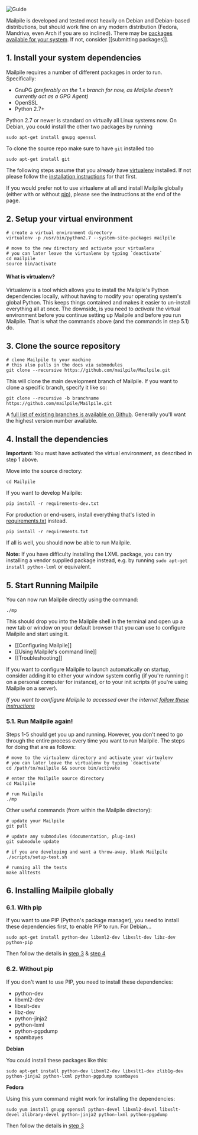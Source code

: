 ![Guide](https://github.com/pagekite/Mailpile/wiki/images/page-guide.png)

Mailpile is developed and tested most heavily on Debian and Debian-based distributions, but should work fine on any modern distribution (Fedora, Mandriva, even Arch if you are so inclined). There may be [packages available for your system](https://www.mailpile.is/download/). If not, consider [[submitting packages]].

## 1. Install your system dependencies

Mailpile requires a number of different packages in order to run. Specifically:

 * GnuPG _(preferably on the 1.x branch for now, as Mailpile doesn't currently act as a GPG Agent)_
 * OpenSSL
 * Python 2.7+

Python 2.7 or newer is standard on virtually all Linux systems now. On Debian, you could install the other two packages by running

    sudo apt-get install gnupg openssl

To clone the source repo make sure to have `git` installed too
    
    sudo apt-get install git

The following steps assume that you already have [virtualenv](http://virtualenv.readthedocs.org) installed. If not please follow the [installation instructions](http://virtualenv.readthedocs.org/en/latest.installation.html) for that first.

If you would prefer not to use virtualenv at all and install Mailpile globally (either with or without [pip](http://pip.readthedocs.org)), please see the instructions at the end of the page.

## 2. Setup your virtual environment

    # create a virtual environment directory
    virtualenv -p /usr/bin/python2.7 --system-site-packages mailpile

    # move to the new directory and activate your virtualenv
    # you can later leave the virtualenv by typing `deactivate`
    cd mailpile
    source bin/activate

#### What is virtualenv?

Virtualenv is a tool which allows you to install the Mailpile's Python dependencies locally, without having to modify your operating system's global Python. This keeps things contained and makes it easier to un-install everything all at once. The downside, is you need to *activate* the virtual environment before you continue setting up Mailpile and before you run Mailpile. That is what the commands above (and the commands in step 5.1) do.


## 3. Clone the source repository

    # clone Mailpile to your machine
    # this also pulls in the docs via submodules
    git clone --recursive https://github.com/mailpile/Mailpile.git

This will clone the main development branch of Mailpile. If you want to clone a specific branch, specify it like so:

    git clone --recursive -b branchname https://github.com/mailpile/Mailpile.git

A [full list of existing branches is available on Github](https://github.com/mailpile/Mailpile/branches). Generally you'll want the highest version number available.

## 4. Install the dependencies

**Important:** You must have activated the virtual environment, as described in step 1 above.

Move into the source directory:

    cd Mailpile

If you want to develop Mailpile:

    pip install -r requirements-dev.txt

For production or end-users, install everything that's listed in [requirements.txt](https://github.com/mailpile/Mailpile/blob/master/requirements.txt) instead.

    pip install -r requirements.txt

If all is well, you should now be able to run Mailpile.

**Note:** If you have difficulty installing the LXML package, you can try installing a vendor supplied package instead, e.g. by running `sudo apt-get install python-lxml` or equivalent.


## 5. Start Running Mailpile

You can now run Mailpile directly using the command:

    ./mp

This should drop you into the Mailpile shell in the terminal and open up a new tab or window on your default browser that you can use to configure Mailpile and start using it.

 * [[Configuring Mailpile]]
 * [[Using Mailpile's command line]]
 * [[Troubleshooting]]

If you want to configure Mailpile to launch automatically on startup, consider adding it to either your window system config (if you're running it on a personal computer for instance), or to your init scripts (if you're using Mailpile on a server).

*If you want to configure Mailpile to accessed over the internet [follow these instructions](https://github.com/mailpile/Mailpile/wiki/Accesing-The-GUI-Over-Internet)*


### 5.1. Run Mailpile again!

Steps 1-5 should get you up and running. However, you don't need to go through the entire process every time you want to run Mailpile. The steps for doing that are as follows:

    # move to the virtualenv directory and activate your virtualenv
    # you can later leave the virtualenv by typing `deactivate`
    cd /path/to/mailpile && source bin/activate

    # enter the Mailpile source directory
    cd Mailpile

    # run Mailpile
    ./mp

Other useful commands (from within the Mailpile directory):

    # update your Mailpile
    git pull

    # update any submodules (documentation, plug-ins)
    git submodule update

    # if you are developing and want a throw-away, blank Mailpile
    ./scripts/setup-test.sh

    # running all the tests
    make alltests


## 6. Installing Mailpile globally

### 6.1. With pip

If you want to use PIP (Python's package manager), you need to install these dependencies first, to enable PIP to run. For Debian...

    sudo apt-get install python-dev libxml2-dev libxslt-dev libz-dev python-pip

Then follow the details in [step 3](#3-clone-the-source-repository) & [step 4](#4-install-the-dependencies)

### 6.2. Without pip

If you don't want to use PIP, you need to install these dependencies:

 * python-dev
 * libxml2-dev
 * libxslt-dev
 * libz-dev
 * python-jinja2
 * python-lxml
 * python-pgpdump
 * spambayes

**Debian**

You could install these packages like this:

```
sudo apt-get install python-dev libxml2-dev libxslt1-dev zlib1g-dev python-jinja2 python-lxml python-pgpdump spambayes
```

**Fedora**

Using this yum command might work for installing the dependencies:

```
sudo yum install gnupg openssl python-devel libxml2-devel libxslt-devel zlibrary-devel python-jinja2 python-lxml python-pgpdump
```

Then follow the details in [step 3](#3-clone-the-source-repository)